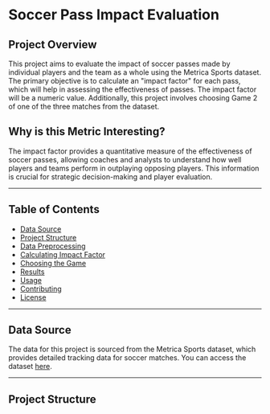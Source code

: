# Soccer Pass Impact Evaluation

## Project Overview

This project aims to evaluate the impact of soccer passes made by individual players and the team as a whole using the Metrica Sports dataset. The primary objective is to calculate an "impact factor" for each pass, which will help in assessing the effectiveness of passes. The impact factor will be a numeric value. Additionally, this project involves choosing Game 2 of one of the three matches from the dataset.

## Why is this Metric Interesting?

The impact factor provides a quantitative measure of the effectiveness of soccer passes, allowing coaches and analysts to understand how well players and teams perform in outplaying opposing players. This information is crucial for strategic decision-making and player evaluation.

---

## Table of Contents

- [Data Source](#data-source)
- [Project Structure](#project-structure)
- [Data Preprocessing](#data-preprocessing)
- [Calculating Impact Factor](#calculating-impact-factor)
- [Choosing the Game](#choosing-the-game)
- [Results](#results)
- [Usage](#usage)
- [Contributing](#contributing)
- [License](#license)

---

## Data Source

The data for this project is sourced from the Metrica Sports dataset, which provides detailed tracking data for soccer matches. You can access the dataset [here]([link-to-dataset](https://github.com/metrica-sports/sample-data)https://github.com/metrica-sports/sample-data).

---

## Project Structure

